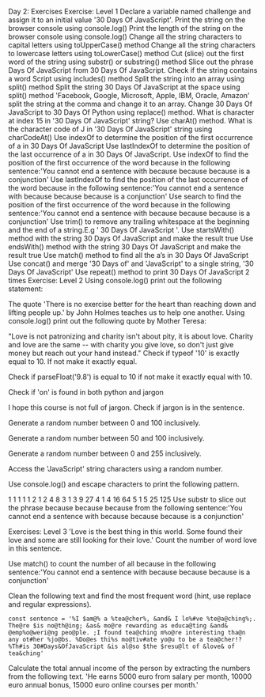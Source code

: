 Day 2: Exercises
Exercise: Level 1
Declare a variable named challenge and assign it to an initial value '30 Days Of JavaScript'.
Print the string on the browser console using console.log()
Print the length of the string on the browser console using console.log()
Change all the string characters to capital letters using toUpperCase() method
Change all the string characters to lowercase letters using toLowerCase() method
Cut (slice) out the first word of the string using substr() or substring() method
Slice out the phrase Days Of JavaScript from 30 Days Of JavaScript.
Check if the string contains a word Script using includes() method
Split the string into an array using split() method
Split the string 30 Days Of JavaScript at the space using split() method
'Facebook, Google, Microsoft, Apple, IBM, Oracle, Amazon' split the string at the comma and change it to an array.
Change 30 Days Of JavaScript to 30 Days Of Python using replace() method.
What is character at index 15 in '30 Days Of JavaScript' string? Use charAt() method.
What is the character code of J in '30 Days Of JavaScript' string using charCodeAt()
Use indexOf to determine the position of the first occurrence of a in 30 Days Of JavaScript
Use lastIndexOf to determine the position of the last occurrence of a in 30 Days Of JavaScript.
Use indexOf to find the position of the first occurrence of the word because in the following sentence:'You cannot end a sentence with because because because is a conjunction'
Use lastIndexOf to find the position of the last occurrence of the word because in the following sentence:'You cannot end a sentence with because because because is a conjunction'
Use search to find the position of the first occurrence of the word because in the following sentence:'You cannot end a sentence with because because because is a conjunction'
Use trim() to remove any trailing whitespace at the beginning and the end of a string.E.g ' 30 Days Of JavaScript '.
Use startsWith() method with the string 30 Days Of JavaScript and make the result true
Use endsWith() method with the string 30 Days Of JavaScript and make the result true
Use match() method to find all the a’s in 30 Days Of JavaScript
Use concat() and merge '30 Days of' and 'JavaScript' to a single string, '30 Days Of JavaScript'
Use repeat() method to print 30 Days Of JavaScript 2 times
Exercise: Level 2
Using console.log() print out the following statement:

The quote 'There is no exercise better for the heart than reaching down and lifting people up.' by John Holmes teaches us to help one another.
Using console.log() print out the following quote by Mother Teresa:

"Love is not patronizing and charity isn't about pity, it is about love. Charity and love are the same -- with charity you give love, so don't just give money but reach out your hand instead."
Check if typeof '10' is exactly equal to 10. If not make it exactly equal.

Check if parseFloat('9.8') is equal to 10 if not make it exactly equal with 10.

Check if 'on' is found in both python and jargon

I hope this course is not full of jargon. Check if jargon is in the sentence.

Generate a random number between 0 and 100 inclusively.

Generate a random number between 50 and 100 inclusively.

Generate a random number between 0 and 255 inclusively.

Access the 'JavaScript' string characters using a random number.

Use console.log() and escape characters to print the following pattern.

1 1 1 1 1
2 1 2 4 8
3 1 3 9 27
4 1 4 16 64
5 1 5 25 125
Use substr to slice out the phrase because because because from the following sentence:'You cannot end a sentence with because because because is a conjunction'

Exercises: Level 3
'Love is the best thing in this world. Some found their love and some are still looking for their love.' Count the number of word love in this sentence.

Use match() to count the number of all because in the following sentence:'You cannot end a sentence with because because because is a conjunction'

Clean the following text and find the most frequent word (hint, use replace and regular expressions).

    const sentence = '%I $am@% a %tea@cher%, &and& I lo%#ve %te@a@ching%;. The@re $is no@th@ing; &as& mo@re rewarding as educa@ting &and& @emp%o@weri@ng peo@ple. ;I found tea@ching m%o@re interesting tha@n any ot#her %jo@bs. %Do@es thi%s mo@tiv#ate yo@u to be a tea@cher!? %Th#is 30#Days&OfJavaScript &is al@so $the $resu@lt of &love& of tea&ching'
Calculate the total annual income of the person by extracting the numbers from the following text. 'He earns 5000 euro from salary per month, 10000 euro annual bonus, 15000 euro online courses per month.'